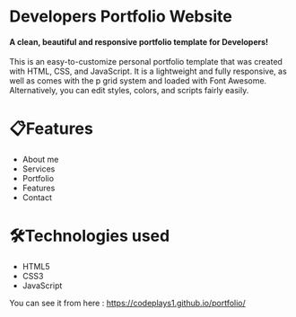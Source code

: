 # Developers Portfolio Website

#### A clean, beautiful and responsive portfolio template for Developers!

This is an easy-to-customize personal portfolio template that was created with HTML, CSS, and JavaScript. It is a lightweight and fully responsive, as well as comes with the p grid system and loaded with Font Awesome. Alternatively, you can edit styles, colors, and scripts fairly easily.


# 📋Features

- About me
- Services
- Portfolio
- Features
- Contact

# 🛠️Technologies used

- HTML5
- CSS3
- JavaScript

You can see it from here : https://codeplays1.github.io/portfolio/
